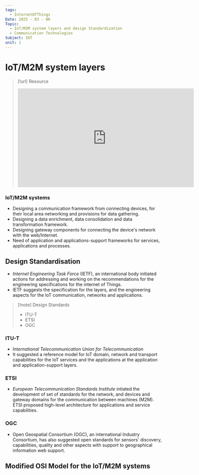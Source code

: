 ```yaml
---
tags:
  - InternetOfThings
Date: 2025 - 03 - 06
Topic:
  - IoT/M2M system layers and design Standardization
  - Communication Technologies
Subject: IOT
unit: 1
---
```

# IoT/M2M system layers

> [!url] Resource
> <iframe width="560" height="315" src="https://www.youtube.com/embed/c0Qk9p9sOJY?si=rFvhyhO-YrTwJZ_z" title="YouTube video player" frameborder="0" allow="accelerometer; autoplay; clipboard-write; encrypted-media; gyroscope; picture-in-picture; web-share" referrerpolicy="strict-origin-when-cross-origin" allowfullscreen></iframe> 

### IoT/M2M systems
- Designing a communication framework from connecting devices, for their local area networking and provisions for data gathering.
- Designing a data enrichment, data consolidation and data transformation framework.
- Designing gateway components for connecting the device's network with the web/Internet.
- Need of application and applications-support frameworks for services, applications and processes.

## Design Standardisation
- *Internet Engineering Task Force* (IETF), an international body initiated actions for addressing and working on the recommendations for the engineering specifications for the internet of Things.
- IETF suggests the specification for the layers, and the engineering aspects for the IoT communication, networks and applications.

> [!note] Design Standards
> - ITU-T
> - ETSI
> - OGC

### ITU-T
- *International Telecommunication Union for Telecommunication*
- It suggested a reference model for IoT domain, network and transport capabilities for the IoT services and the applications at the application and application-support layers.

### ETSI
- *European Telecommunication Standards Institute* intiated the development of set of standards for the network, and devices and gateway domains for the communication between machines (M2M). ETSI proposed high-level architecture for applications and service capabilities.
### OGC 
- Open Geospatial Consortium (OGC), an international Industry Consortium, has also suggested open standards for sensors' discovery, capabilities, quality and other aspects with support to geographical information web support.

## Modified OSI Model for the IoT/M2M systems

